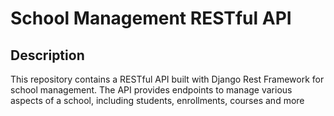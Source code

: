 # School Management RESTful API

## Description

This repository contains a RESTful API built with Django Rest Framework for school management. The API provides endpoints to manage various aspects of a school, including students, enrollments, courses and more
